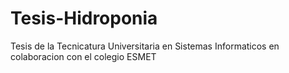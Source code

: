 # Tesis-Hidroponia
Tesis de la Tecnicatura Universitaria en Sistemas Informaticos en colaboracion con el colegio ESMET
